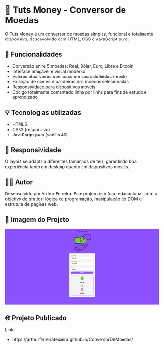 <h1>💸 Tuts Money - Conversor de Moedas</h1>
<p>O Tuts Money é um conversor de moedas simples, funcional e totalmente responsivo, desenvolvido com HTML, CSS e JavaScript puro.</p>
<h2>🚀 Funcionalidades</h2>
<ul>
  <li>Conversão entre 5 moedas: Real, Dólar, Euro, Libra e Bitcoin</li>
  <li>Interface amigável e visual moderno</li>
  <li>Valores atualizados com base em taxas definidas (mock)</li>
  <li>Exibição de nomes e bandeiras das moedas selecionadas</li>
  <li>Responsividade para dispositivos móveis</li>
  <li>Código totalmente comentado linha por linha para fins de estudo e aprendizado</li>
</ul>
<h2>💡 Tecnologias utilizadas</h2>
<ul>
  <li>HTML5</li>
  <li>CSS3 (responsivo)</li>
  <li>JavaScript puro (vanilla JS)</li>
</ul>
<h2>📱 Responsividade</h2>
<p>O layout se adapta a diferentes tamanhos de tela, garantindo boa experiência tanto em desktop quanto em dispositivos móveis.</p>
<h2>👨‍💻 Autor</h2>
<p>Desenvolvido por Arthur Ferreira.
Este projeto tem foco educacional, com o objetivo de praticar lógica de programação, manipulação do DOM e estrutura de páginas web.</p>
<h2>📸 Imagem do Projeto</h2>
<img src="https://github.com/ArthurFerreiraTeixeira/ConversorDeMoedas/blob/master/assets/img-readme.png?raw=true">
<h2>🌐 Projeto Publicado</h2>
<p>Link:</p>
<ul>
  <li>https://arthurferreirateixeira.github.io/ConversorDeMoedas/</li>
</ul>
